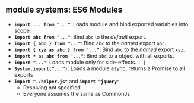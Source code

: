 ## module systems: ES6 Modules

* **`import ... from "..."`**: Loads module and bind exported variables into scope.
* **`import abc from "..."`**: Bind `abc` to the *default* export.
* **`import { abc } from "..."`**: Bind `abc` to the *named* export `abc`.
* **`import { xyz as abc } from "..."`**: Bind `abc` to the *named* export `xyz`.
* **`import * as abc from "..."`**: Bind `abc` to a object with all exports.
* **`import "..."`**: Loads module only for side-effects. `:-|`
* **`System.import("...")`**: Loads a module async, returns a Promise to all exports
* **`import "./helper.js"`** and **`import "jquery"`**
  * Resolving not specified
  * Everyone assumes the same as CommonJs

